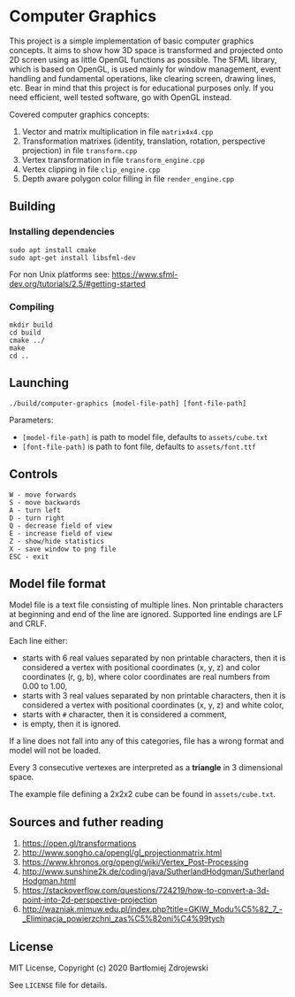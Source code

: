# Computer Graphics

This project is a simple implementation of basic computer graphics concepts. It aims to show how 3D space is transformed and projected onto 2D screen using as little OpenGL functions as possible. The SFML library, which is based on OpenGL, is used mainly for window management, event handling and fundamental operations, like clearing screen, drawing lines, etc. Bear in mind that this project is for educational purposes only. If you need efficient, well tested software, go with OpenGL instead.

Covered computer graphics concepts:
1. Vector and matrix multiplication in file `matrix4x4.cpp`
2. Transformation matrixes (identity, translation, rotation, perspective projection) in file `transform.cpp`
3. Vertex transformation in file `transform_engine.cpp`
4. Vertex clipping in file `clip_engine.cpp`
5. Depth aware polygon color filling in file `render_engine.cpp`

## Building

### Installing dependencies

```
sudo apt install cmake
sudo apt-get install libsfml-dev
```

For non Unix platforms see:
https://www.sfml-dev.org/tutorials/2.5/#getting-started

### Compiling

```
mkdir build
cd build
cmake ../
make
cd ..
```

## Launching

```
./build/computer-graphics [model-file-path] [font-file-path]
```

Parameters:
- `[model-file-path]` is path to model file, defaults to `assets/cube.txt`
- `[font-file-path]` is path to font file, defaults to `assets/font.ttf`

## Controls

```
W - move forwards
S - move backwards
A - turn left
D - turn right
Q - decrease field of view
E - increase field of view
Z - show/hide statistics
X - save window to png file
ESC - exit
```

## Model file format

Model file is a text file consisting of multiple lines. Non printable characters at beginning and end of the line are ignored. Supported line endings are LF and CRLF.

Each line either:
- starts with 6 real values separated by non printable characters, then it is considered a vertex with positional coordinates (x, y, z) and color coordinates (r, g, b), where color coordinates are real numbers from 0.00 to 1.00,
- starts with 3 real values separated by non printable characters, then it is considered a vertex with positional coordinates (x, y, z) and white color,
- starts with `#` character, then it is considered a comment,
- is empty, then it is ignored.

If a line does not fall into any of this categories, file has a wrong format and model will not be loaded.

Every 3 consecutive vertexes are interpreted as a **triangle** in 3 dimensional space.

The example file defining a 2x2x2 cube can be found in `assets/cube.txt`.

## Sources and futher reading

1. https://open.gl/transformations
2. http://www.songho.ca/opengl/gl_projectionmatrix.html
3. https://www.khronos.org/opengl/wiki/Vertex_Post-Processing
4. http://www.sunshine2k.de/coding/java/SutherlandHodgman/SutherlandHodgman.html
5. https://stackoverflow.com/questions/724219/how-to-convert-a-3d-point-into-2d-perspective-projection
6. http://wazniak.mimuw.edu.pl/index.php?title=GKIW_Modu%C5%82_7_-_Eliminacja_powierzchni_zas%C5%82oni%C4%99tych

## License

MIT License, Copyright (c) 2020 Bartłomiej Zdrojewski

See `LICENSE` file for details.
